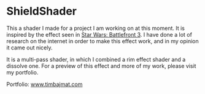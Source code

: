 # ShieldShader

This a shader I made for a project I am working on at this moment. It is inspired by the effect seen in [Star Wars: Battlefront 3](https://youtu.be/_IuSei4kWSU?t=1m16s). 
I have done a lot of research on the internet in order to make this effect work, and in my opinion it came out nicely.

It is a multi-pass shader, in which I combined a rim effect shader and a dissolve one. 
For a preview of this effect and more of my work, please visit my portfolio.

Portfolio: www.timbajmat.com
